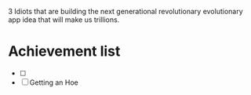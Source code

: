 3 Idiots that are building the next generational revolutionary evolutionary app idea that will make us trillions.

<script>alert(69)</script>



<h1>Achievement list</h1>

- [ ] <achievement placeholder>
- [ ] Getting an Hoe
